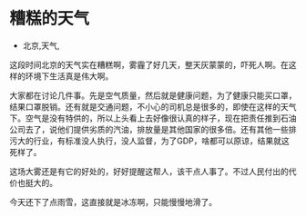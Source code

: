 # 糟糕的天气
- 北京,天气,

这段时间北京的天气实在糟糕啊，雾霾了好几天，整天灰蒙蒙的，吓死人啊。在这样的环境下生活真是伟大啊。</p><p>大家都在讨论几件事。先是空气质量，然后就是健康问题，为了健康只能买口罩，结果口罩脱销。还有就是交通问题，不小心的司机总是很多的，即使在这样的天气下。空气是没有特供的，所以上头看上去好像很认真的样子，现在把责任推到石油公司去了，说他们提供劣质的汽油，排放量是其他国家的很多倍。还有其他一些排污大的行业，有标准没人执行，没人监督，为了GDP，啥都可以原谅，结果就这死样了。

这场大雾还是有它的好处的，好好提醒这帮人，该干点人事了。不过人民付出的代价也挺大的。

今天还下了点雨雪，这直接就是冰冻啊，只能慢慢地滑了。